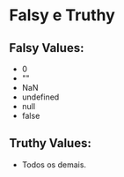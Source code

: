 # Falsy e Truthy


## Falsy Values:

- 0
- "" 
- NaN 
- undefined
- null
- false



## Truthy Values: 

- Todos os demais.